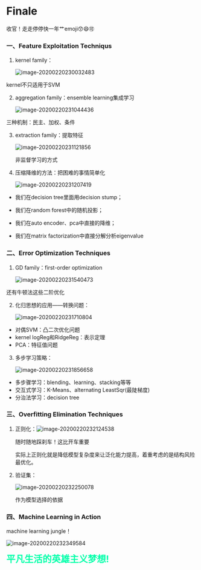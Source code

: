 # Finale

收官！走走停停快一年艹emoji:kissing_smiling_eyes::smile::accept:

### 一、Feature Exploitation Techniqus

1. kernel family：

   ![image-20200220230032483](C:/Users/DELL/AppData/Roaming/Typora/typora-user-images/image-20200220230032483.png)

kernel不只适用于SVM

2. aggregation family：ensemble learning集成学习

   ![image-20200220231044436](C:/Users/DELL/AppData/Roaming/Typora/typora-user-images/image-20200220231044436.png)

三种机制：民主、加权、条件

3. extraction family：提取特征

   ![image-20200220231121856](C:/Users/DELL/AppData/Roaming/Typora/typora-user-images/image-20200220231121856.png)

   非监督学习的方式

4. 压缩降维的方法：把困难的事情简单化

   ![image-20200220231207419](C:/Users/DELL/AppData/Roaming/Typora/typora-user-images/image-20200220231207419.png)

- 我们在decision tree里面用decision stump；

- 我们在random forest中的随机投影；
- 我们在auto encoder、pca中直接的降维；
- 我们在matrix factorization中直接分解分析eigenvalue

### 二、Error Optimization Techniques

1. GD family：first-order optimization

   ![image-20200220231540473](C:/Users/DELL/AppData/Roaming/Typora/typora-user-images/image-20200220231540473.png)

还有牛顿法这些二阶优化

2. 化归思想的应用——转换问题：

   ![image-20200220231710804](C:/Users/DELL/AppData/Roaming/Typora/typora-user-images/image-20200220231710804.png)

- 对偶SVM：凸二次优化问题
- kernel logReg和RidgeReg：表示定理
- PCA：特征值问题

3. 多步学习策略：

   ![image-20200220231856658](C:/Users/DELL/AppData/Roaming/Typora/typora-user-images/image-20200220231856658.png)

- 多步骤学习：blending、learning、stacking等等
- 交互式学习：K-Means、alternating LeastSqr(最陡梯度)
- 分治法学习：decision tree



### 三、Overfitting Elimination Techniques

1. 正则化：![image-20200220232124538](C:/Users/DELL/AppData/Roaming/Typora/typora-user-images/image-20200220232124538.png)

   随时随地踩刹车！这比开车重要

   实际上正则化就是降低模型复杂度来让泛化能力提高，着重考虑的是结构风险最优化。



2. 验证集：

   ![image-20200220232250078](C:/Users/DELL/AppData/Roaming/Typora/typora-user-images/image-20200220232250078.png)

   作为模型选择的依据

### 四、Machine Learning in Action

machine learning jungle！

![image-20200220232349584](C:/Users/DELL/AppData/Roaming/Typora/typora-user-images/image-20200220232349584.png)

<font color = #0fa size = 5>**平凡生活的英雄主义梦想!**</font>